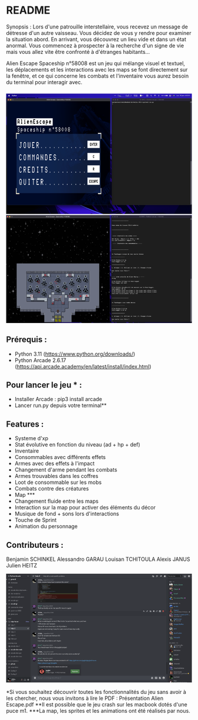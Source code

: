 # README

Synopsis : Lors d'une patrouille interstellaire, vous recevez un message de détresse d'un autre vaisseau. Vous décidez de vous y rendre pour examiner la situation abord. En arrivant, vous découvrez un lieu vide et dans un état anormal. Vous commencez à prospecter à la recherche d'un signe de vie mais vous allez vite être confronté à d'étranges habitants...

Alien Escape Spaceship n°58008 est un jeu qui mélange visuel et textuel, les déplacements et les interactions avec les maps se font directement sur la fenêtre, et ce qui concerne les combats et l'inventaire vous aurez besoin du terminal pour interagir avec. 

![Exemple Setup](Exemple0.png)
![Exemple Gameplay](Exemple1.png) 

## Prérequis : 
- Python 3.11 (https://www.python.org/downloads/)
- Python Arcade 2.6.17  (https://api.arcade.academy/en/latest/install/index.html) 

## Pour lancer le jeu * : 
- Installer Arcade : pip3 install arcade 
- Lancer run.py depuis votre terminal**

## Features : 
- Systeme d'xp
- Stat évolutive en fonction du niveau (ad + hp + def)
- Inventaire 
- Consommables avec différents effets
- Armes avec des effets à l'impact
- Changement d'arme pendant les combats 
- Armes trouvables dans les coffres
- Loot de consommable sur les mobs
- Combats contre des créatures
- Map ***
- Changement fluide entre les maps 
- Interaction sur la map pour activer des éléments du décor
- Musique de fond + sons lors d'interactions 
- Touche de Sprint 
- Animation du personnage 

## Contributeurs : 
Benjamin SCHINKEL 
Alessandro GARAU
Louisan TCHITOULA
Alexis JANUS 
Julien HEITZ 

![Carrying Community](crash_python.png)

*Si vous souhaitez découvrir toutes les fonctionnalités du jeu sans avoir à les chercher, nous vous invitons à lire le PDF : Présentation Alien Escape.pdf
**Il est possible que le jeu crash sur les macbook dotés d'une puce m1.
***La map, les sprites et les animations ont été réalisés par nous. 
